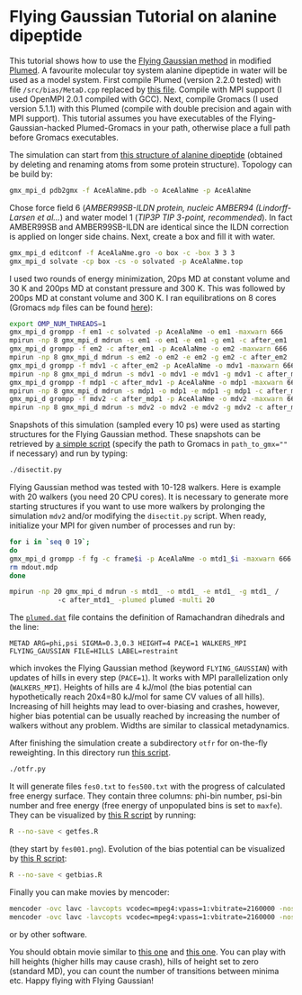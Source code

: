 # Flying Gaussian Tutorial on alanine dipeptide

This tutorial shows how to use the [Flying Gaussian method](http://dx.doi.org/10.1021/acs.jctc.6b00551) in modified [Plumed](http://www.plumed.org). A favourite molecular toy system alanine dipeptide in water will be used as a model system. First compile Plumed (version 2.2.0 tested) with file `/src/bias/MetaD.cpp` replaced by [this file](https://github.com/spiwokv/FlyingGaussianTutorial/blob/master/src/bias/MetaD.cpp). Compile with MPI support (I used OpenMPI 2.0.1 compiled with GCC). Next, compile Gromacs (I used version 5.1.1) with this Plumed (compile with double precision and again with MPI support). This tutorial assumes you have executables of the Flying-Gaussian-hacked Plumed-Gromacs in your path, otherwise place a full path before Gromacs executables.

The simulation can start from [this structure of alanine dipeptide](https://github.com/spiwokv/FlyingGaussianTutorial/blob/master/mols/AceAlaNme.pdb) (obtained by deleting and renaming atoms from some protein structure). Topology can be build by:
```bash
gmx_mpi_d pdb2gmx -f AceAlaNme.pdb -o AceAlaNme -p AceAlaNme
```
Chose force field 6 (*AMBER99SB-ILDN protein, nucleic AMBER94 (Lindorff-Larsen et al...*) and water model 1 (*TIP3P TIP 3-point, recommended*). In fact AMBER99SB and AMBER99SB-ILDN are identical since the ILDN correction is applied on longer side chains. Next, create a box and fill it with water.
```bash
gmx_mpi_d editconf -f AceAlaNme.gro -o box -c -box 3 3 3
gmx_mpi_d solvate -cp box -cs -o solvated -p AceAlaNme.top
```
I used two rounds of energy minimization, 20ps MD at constant volume and 30 K and 200ps MD at constant pressure and 300 K. This was followed by 200ps MD at constant volume and 300 K. I ran equilibrations on 8 cores (Gromacs `mdp` files can be found [here](https://github.com/spiwokv/FlyingGaussianTutorial/tree/master/mdps)):
```bash
export OMP_NUM_THREADS=1
gmx_mpi_d grompp -f em1 -c solvated -p AceAlaNme -o em1 -maxwarn 666
mpirun -np 8 gmx_mpi_d mdrun -s em1 -o em1 -e em1 -g em1 -c after_em1
gmx_mpi_d grompp -f em2 -c after_em1 -p AceAlaNme -o em2 -maxwarn 666
mpirun -np 8 gmx_mpi_d mdrun -s em2 -o em2 -e em2 -g em2 -c after_em2
gmx_mpi_d grompp -f mdv1 -c after_em2 -p AceAlaNme -o mdv1 -maxwarn 666
mpirun -np 8 gmx_mpi_d mdrun -s mdv1 -o mdv1 -e mdv1 -g mdv1 -c after_mdv1
gmx_mpi_d grompp -f mdp1 -c after_mdv1 -p AceAlaNme -o mdp1 -maxwarn 666
mpirun -np 8 gmx_mpi_d mdrun -s mdp1 -o mdp1 -e mdp1 -g mdp1 -c after_mdp1
gmx_mpi_d grompp -f mdv2 -c after_mdp1 -p AceAlaNme -o mdv2 -maxwarn 666
mpirun -np 8 gmx_mpi_d mdrun -s mdv2 -o mdv2 -e mdv2 -g mdv2 -c after_mdv2
```
Snapshots of this simulation (sampled every 10 ps) were used as starting structures for the Flying Gaussian method. These snapshots can be retrieved by [a simple script](https://github.com/spiwokv/FlyingGaussianTutorial/blob/master/python/disectit.py) (specify the path to Gromacs in `path_to_gmx=""` if necessary) and run by typing:
```bash
./disectit.py
```
Flying Gaussian method was tested with 10-128 walkers. Here is example with 20 walkers (you need 20 CPU cores). It is necessary to generate more starting structures if you want to use more walkers by prolonging the simulation `mdv2` and/or modifying the `disectit.py` script. When ready, initialize your MPI for given number of processes and run by:
```bash
for i in `seq 0 19`;
do
gmx_mpi_d grompp -f fg -c frame$i -p AceAlaNme -o mtd1_$i -maxwarn 666
rm mdout.mdp
done

mpirun -np 20 gmx_mpi_d mdrun -s mtd1_ -o mtd1_ -e mtd1_ -g mtd1_ /
            -c after_mtd1_ -plumed plumed -multi 20
```
The [`plumed.dat`](https://github.com/spiwokv/FlyingGaussianTutorial/blob/master/plumed_dat/plumed.dat) file contains the definition of Ramachandran dihedrals and the line:
```
METAD ARG=phi,psi SIGMA=0.3,0.3 HEIGHT=4 PACE=1 WALKERS_MPI FLYING_GAUSSIAN FILE=HILLS LABEL=restraint
```
which invokes the Flying Gaussian method (keyword `FLYING_GAUSSIAN`) with updates of hills in every step (`PACE=1`). It works with MPI parallelization only (`WALKERS_MPI`). Heights of hills are 4 kJ/mol (the bias potential can hypothetically reach 20x4=80 kJ/mol for same CV values of all hills). Increasing of hill heights may lead to over-biasing and crashes, however, higher bias potential can be usually reached by increasing the number of walkers without any problem. Widths are similar to classical metadynamics.

After finishing the simulation create a subdirectory `otfr` for on-the-fly reweighting. In this directory run [this script](https://github.com/spiwokv/FlyingGaussianTutorial/blob/master/python/otfr.py).
```bash
./otfr.py
```
It will generate files `fes0.txt` to `fes500.txt` with the progress of calculated free energy surface. They contain three columns: phi-bin number, psi-bin number and free energy (free energy of unpopulated bins is set to `maxfe`). They can be visualized by [this R script](https://github.com/spiwokv/FlyingGaussianTutorial/blob/master/R/getfes.R) by running:
```bash
R --no-save < getfes.R
```
(they start by `fes001.png`). Evolution of the bias potential can be visualized by [this R script](https://github.com/spiwokv/FlyingGaussianTutorial/blob/master/R/getbias.R):
```bash
R --no-save < getbias.R
```
Finally you can make movies by mencoder:
```bash
mencoder -ovc lavc -lavcopts vcodec=mpeg4:vpass=1:vbitrate=2160000 -nosound -o fes.mp4 -mf type=png:fps=25 mf://fes*.png
mencoder -ovc lavc -lavcopts vcodec=mpeg4:vpass=1:vbitrate=2160000 -nosound -o bias.mp4 -mf type=png:fps=25 mf://bias*.png
```
or by other software.

You should obtain movie similar to [this one](https://youtu.be/ZCTPh4mIx-E) and [this one](https://youtu.be/sTzhulxFoU4). You can play with hill heights (higher hills may cause crash), hills of height set to zero (standard MD), you can count the number of transitions between minima etc. Happy flying with Flying Gaussian!
